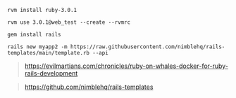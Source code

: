 `rvm install ruby-3.0.1`

`rvm use 3.0.1@web_test --create --rvmrc`

`gem install rails`

`rails new myapp2 -m https://raw.githubusercontent.com/nimblehq/rails-templates/main/template.rb --api`


> https://evilmartians.com/chronicles/ruby-on-whales-docker-for-ruby-rails-development

> https://github.com/nimblehq/rails-templates

